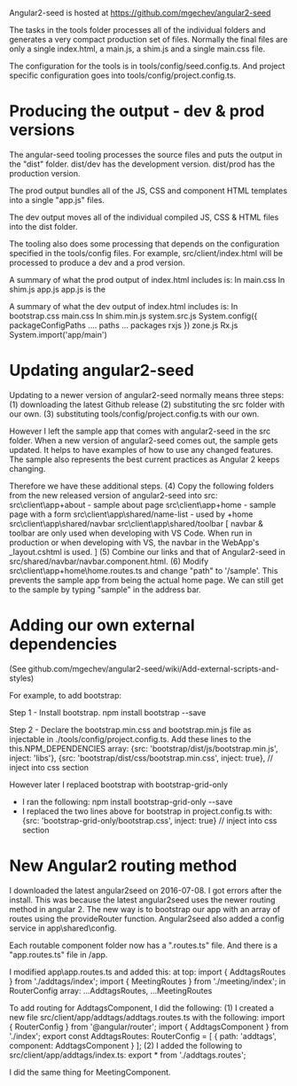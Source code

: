 Angular2-seed is hosted at https://github.com/mgechev/angular2-seed

The tasks in the tools folder processes all of the individual folders and generates a very compact production 
set of files. Normally the final files are only a single index.html, a main.js, a shim.js and a single main.css file.

The configuration for the tools is in tools/config/seed.config.ts. And project specific configuration
goes into tools/config/project.config.ts.


# Producing the output - dev & prod versions

The angular-seed tooling processes the source files and puts the output in the "dist" folder. dist/dev has the development version. dist/prod has the production version.

The prod output bundles all of the JS, CSS and component HTML templates into a single "app.js" files.

The dev output moves all of the individual compiled JS, CSS & HTML files into the dist folder. 

The tooling also does some processing that depends on the configuration specified in the tools/config files. For example, src/client/index.html will be processed to produce a dev and a prod version.  

A summary of what the prod output of index.html includes is:
    In <head>
	    main.css
    In <body>
	    <sd-app>
	    shim.js
	    app.js
app.js is the 

A summary of what the dev output of index.html includes is:
    In <head>
	    bootstrap.css
	    main.css
    In <body>
	    shim.min.js
	    system.src.js
	    System.config({
	        packageConfigPaths ....
	        paths ...
	        packages
		        rxjs
	    })
	    zone.js
	    Rx.js
	    System.import('app/main')




# Updating angular2-seed

Updating to a newer version of angular2-seed normally means three steps:
 (1) downloading the latest Github release
 (2) substituting the src folder with our own.
 (3) substituting tools/config/project.config.ts with our own.

However I left the sample app that comes with angular2-seed in the src folder. When a new version of angular2-seed
comes out, the sample gets updated. It helps to have examples of how to use any changed features.
The sample also represents the best current practices as Angular 2 keeps changing.

Therefore we have these additional steps.
 (4) Copy the following folders from the new released version of angular2-seed into src:
	src\client\app\+about  - sample about page
	src\client\app\+home  - sample page with a form
	src\client\app\shared/name-list  - used by +home
	src\client\app\shared/navbar
	src\client\app\shared/toolbar
	[ navbar & toolbar are only used when developing with VS Code. When run in production or when developing
	  with VS, the navbar in the WebApp's _layout.cshtml is used. ]
 (5) Combine our links and that of Angular2-seed in src/shared/navbar/navbar.component.html.
 (6) Modify src\client\app\+home\home.routes.ts and change "path" to '/sample'. This prevents the sample app from
	 being the actual home page. We can still get to the sample by typing "sample" in the address bar.


# Adding our own external dependencies

(See github.com/mgechev/angular2-seed/wiki/Add-external-scripts-and-styles)

For example, to add bootstrap:

Step 1 - Install bootstrap.
	npm install bootstrap --save

Step 2 - Declare the bootstrap.min.css and bootstrap.min.js file as injectable in ./tools/config/project.config.ts.
	Add these lines to the this.NPM_DEPENDENCIES array:
	  {src: 'bootstrap/dist/js/bootstrap.min.js', inject: 'libs'},
	  {src: 'bootstrap/dist/css/bootstrap.min.css', inject: true}, // inject into css section

However later I replaced bootstrap with bootstrap-grid-only

* I ran the following:
	npm install bootstrap-grid-only --save
* I replaced the two lines above for bootstrap in project.config.ts with:
	{src: 'bootstrap-grid-only/bootstrap.css', inject: true} // inject into css section

# New Angular2 routing method

I downloaded the latest angular2seed on 2016-07-08. I got errors after the install. This was
because the latest angular2seed uses the newer routing method in angular 2. The new way is to
bootstrap our app with an array of routes using the provideRouter function. 
Angular2seed also added a config service in app\shared\config.

Each routable component folder now has a "<name>.routes.ts" file. And there is a "app.routes.ts"
file in /app.

I modified app\app.routes.ts and added this:
  at top:
	import { AddtagsRoutes } from './addtags/index';
	import { MeetingRoutes } from './meeting/index';
  in RouterConfig array: 
	...AddtagsRoutes,
	...MeetingRoutes

To add routing for AddtagsComponent, I did the following:
(1) I created a new file src/client/app/addtags/addtags.routes.ts
 with the following:
	import { RouterConfig } from '@angular/router';
	import { AddtagsComponent } from './index';
	export const AddtagsRoutes: RouterConfig = [
	  {
		path: 'addtags',
		component: AddtagsComponent
	  }
	];
(2) I added the following to src/client/app/addtags/index.ts:
	export * from './addtags.routes';

I did the same thing for MeetingComponent.


